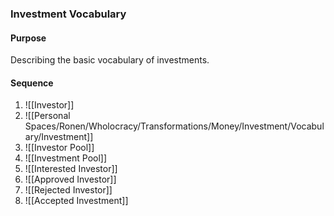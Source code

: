 ### Investment Vocabulary

#### Purpose
Describing the basic vocabulary of investments.

#### Sequence
1. ![[Investor]]
2. ![[Personal Spaces/Ronen/Wholocracy/Transformations/Money/Investment/Vocabulary/Investment]]
3. ![[Investor Pool]]
4. ![[Investment Pool]]
5. ![[Interested Investor]]
6. ![[Approved Investor]]
7. ![[Rejected Investor]]
8. ![[Accepted Investment]]